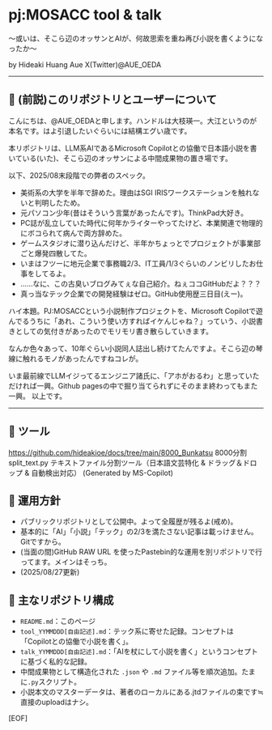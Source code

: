 # pj:MOSACC tool & talk
～或いは、そこら辺のオッサンとAIが、何故思索を重ね再び小説を書くようになったか～

by Hideaki Huang Aue  X(Twitter)@AUE_OEDA

---

## 📁 (前説)このリポジトリとユーザーについて
こんにちは、@AUE_OEDAと申します。ハンドルは大枝瑛一。大江というのが本名です。はよ引退したいぐらいには結構エグい歳です。

本リポジトリは、LLM系AIであるMicrosoft Copilotとの協働で日本語小説を書いている(いた)、そこら辺のオッサンによる中間成果物の置き場です。

以下、2025/08末段階での弊者のスペック。
- 美術系の大学を半年で辞めた。理由はSGI IRISワークステーションを触れないと判明したため。
- 元パソコン少年(昔はそういう言葉があったんです)。ThinkPad大好き。
- PC誌が乱立していた時代に何年かライターやってたけど、本業関連で物理的にボコられて病んで両方辞めた。
- ゲームスタジオに潜り込んだけど、半年かちょっとでプロジェクトが事業部ごと爆発四散してた。
- いまはフツーに地元企業で事務職2/3、IT工員/1/3ぐらいのノンビリしたお仕事をしてるよ。
- ……なに、この古臭いブログみてぇな自己紹介。ねぇココGitHubだよ？？？
- 真っ当なテック企業での開発経験はゼロ。GitHub使用歴三日目(えー)。

ハイ本題。PJ:MOSACCという小説制作プロジェクトを、Microsoft Copilotで遊んでるうちに「あれ、こういう使い方すればイケんじゃね？」っていう、小説書きとしての気付きがあったのでモリモリ書き散らしていきます。

なんか色々あって、10年ぐらい小説同人誌出し続けてたんですよ。そこら辺の琴線に触れるモノがあったんですねコレが。

いま最前線でLLMイジってるエンジニア諸氏に、「アホがおるわ」と思っていただければ一興。Github pagesの中で掘り当てられずにそのまま終わってもまた一興。
以上です。

---

## 🧰 ツール
https://github.com/hideakioe/docs/tree/main/8000_Bunkatsu
8000分割 split_text.py テキストファイル分割ツール（日本語文芸特化 & ドラッグ＆ドロップ & 自動検出対応） (Generated by MS-Copilot)


## 🧪 運用方針

- パブリックリポジトリとして公開中。よって全履歴が残るよ(戒め)。
- 基本的に「AI」「小説」「テック」の2/3を満たさない記事は載っけません。Gitですから。
- (当面の間)GitHub RAW URL を使ったPastebin的な運用を別リポジトリで行ってます。メインはそっち。
- (2025/08/27更新)

## 🔗 主なリポジトリ構成

- `README.md`：このページ
- `tool_YYMMDDD[自由記述].md`：テック系に寄せた記録。コンセプトは「Copilotとの協働で小説を書く」。
- `talk_YYMMDDD[自由記述].md`：「AIを杖にして小説を書く」というコンセプトに基づく私的な記録。
- 中間成果物として構造化された `.json` や `.md` ファイル等を順次追加。たまに`.py`スクリプト。
- 小説本文のマスターデータは、著者のローカルにある.jtdファイルの束です≒直接のuploadはナシ。

[EOF]
